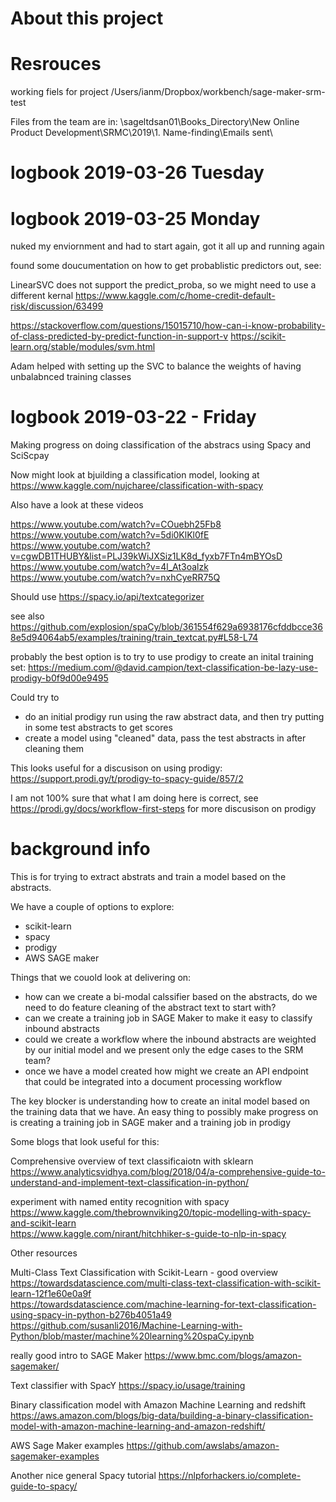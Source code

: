 # About this project


# Resrouces 

working fiels for project
/Users/ianm/Dropbox/workbench/sage-maker-srm-test
 
Files from the team are in:
\\sageltdsan01\Books_Directory\New Online Product Development\SRMC\2019\1. Name-finding\Emails sent\

# logbook 2019-03-26 Tuesday


# logbook 2019-03-25 Monday 

nuked my enviornment and had to start again, got it all up and running again

found some doucumentation on how to get probablistic predictors out, see:


LinearSVC does not support the predict_proba, so we might need to use a different kernal
https://www.kaggle.com/c/home-credit-default-risk/discussion/63499 


https://stackoverflow.com/questions/15015710/how-can-i-know-probability-of-class-predicted-by-predict-function-in-support-v
https://scikit-learn.org/stable/modules/svm.html

Adam helped with setting up the SVC to balance the weights of having unbalabnced training classes



# logbook 2019-03-22 - Friday  

Making progress on doing classification of the abstracs using Spacy and SciScpay

Now might look at bjuilding a classification model, looking at
https://www.kaggle.com/nujcharee/classification-with-spacy

Also have a look at these videos

https://www.youtube.com/watch?v=COuebh25Fb8  
https://www.youtube.com/watch?v=5di0KlKl0fE
https://www.youtube.com/watch?v=cgwDB1THUBY&list=PLJ39kWiJXSiz1LK8d_fyxb7FTn4mBYOsD
https://www.youtube.com/watch?v=4l_At3oalzk
https://www.youtube.com/watch?v=nxhCyeRR75Q

Should use https://spacy.io/api/textcategorizer 

see also https://github.com/explosion/spaCy/blob/361554f629a6938176cfddbcce368e5d94064ab5/examples/training/train_textcat.py#L58-L74 

probably the best option is to try to use prodigy to create an inital training set:
https://medium.com/@david.campion/text-classification-be-lazy-use-prodigy-b0f9d00e9495

Could try to
- do an initial prodigy run using the raw abstract data, and then try putting in some test abstracts to get scores
- create a model using "cleaned" data, pass the test abstracts in after cleaning them

This looks useful for a discusison on using prodigy:
https://support.prodi.gy/t/prodigy-to-spacy-guide/857/2

I am not 100% sure that what I am doing here is correct, see https://prodi.gy/docs/workflow-first-steps for more discusison on prodigy

# background info

This is for trying to extract abstrats and train a model based on the abstracts.

We have a couple of options to explore:

- scikit-learn   
- spacy  
- prodigy  
- AWS SAGE maker 

Things that we couold look at delivering on:

- how can we create a bi-modal calssifier based on the abstracts, do we need to do feature cleaning of the abstract text to start with?  
- can we create a training job in SAGE Maker to make it easy to classify inbound abstracts  
- could we create a workflow where the inbound abstracts are weighted by our initial model and we present only the edge cases to the SRM team? 
- once we have a model created how might we create an API endpoint that could be integrated into a document processing workflow 

The key blocker is understanding how to create an inital model based on the training data that we have. 
An easy thing to possibly make progress on is creating a training job in SAGE maker and a training job in prodigy 

Some blogs that look useful for this:

Comprehensive overview of text classificaiotn with sklearn 
https://www.analyticsvidhya.com/blog/2018/04/a-comprehensive-guide-to-understand-and-implement-text-classification-in-python/  

experiment with named entity recognition with spacy
https://www.kaggle.com/thebrownviking20/topic-modelling-with-spacy-and-scikit-learn  
https://www.kaggle.com/nirant/hitchhiker-s-guide-to-nlp-in-spacy


Other resources

Multi-Class Text Classification with Scikit-Learn - good overview 
https://towardsdatascience.com/multi-class-text-classification-with-scikit-learn-12f1e60e0a9f  
https://towardsdatascience.com/machine-learning-for-text-classification-using-spacy-in-python-b276b4051a49 
https://github.com/susanli2016/Machine-Learning-with-Python/blob/master/machine%20learning%20spaCy.ipynb


really good intro to SAGE Maker 
https://www.bmc.com/blogs/amazon-sagemaker/

Text classifier with SpacY
https://spacy.io/usage/training

Binary classification model with Amazon Machine Learning and redshift 
https://aws.amazon.com/blogs/big-data/building-a-binary-classification-model-with-amazon-machine-learning-and-amazon-redshift/  


AWS Sage Maker examples 
https://github.com/awslabs/amazon-sagemaker-examples  

Another nice general Spacy tutorial
https://nlpforhackers.io/complete-guide-to-spacy/  

